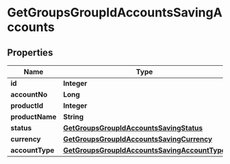 
# GetGroupsGroupIdAccountsSavingAccounts

## Properties
Name | Type | Description | Notes
------------ | ------------- | ------------- | -------------
**id** | **Integer** |  |  [optional]
**accountNo** | **Long** |  |  [optional]
**productId** | **Integer** |  |  [optional]
**productName** | **String** |  |  [optional]
**status** | [**GetGroupsGroupIdAccountsSavingStatus**](GetGroupsGroupIdAccountsSavingStatus.md) |  |  [optional]
**currency** | [**GetGroupsGroupIdAccountsSavingCurrency**](GetGroupsGroupIdAccountsSavingCurrency.md) |  |  [optional]
**accountType** | [**GetGroupsGroupIdAccountsSavingAccountType**](GetGroupsGroupIdAccountsSavingAccountType.md) |  |  [optional]



